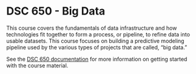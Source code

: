 # DSC 650 - Big Data

This course covers the fundamentals of data infrastructure and how technologies fit together to form a process, or pipeline, to refine data into usable datasets. This course focuses on building a predictive modeling pipeline used by the various types of projects that are called, “big data.”

See the [DSC 650 documentation][dsc650-docs] for more information on getting started with the course material. 

[dsc650-docs]: https://bellevue-university.github.io/dsc650/